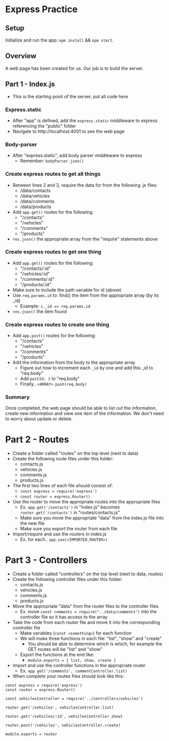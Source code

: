 # Express Practice

## Setup

Initialize and run the app: `npm install` && `npm start`.

## Overview

A web page has been created for us. Our job is to build the server.


## Part 1 - Index.js

* This is the starting point of the server, put all code here

### Express.static

* After "app" is defined, add the `express.static` middleware to express referencing the "public" folder
* Navigate to http://localhost:4001 to see the web page

### Body-parser

* After "express.static", add body parser middleware to express
  * Remember: `bodyParser.json()`

### Create express routes to get all things

* Between lines 2 and 3, require the data for from the following .js files:
  * /data/contacts
  * /data/vehicles
  * /data/comments
  * /data/products
* Add `app.get()` routes for the following:
  * "/contacts"
  * "/vehicles"
  * "/comments"
  * "/products"
* `res.json()` the appropriate array from the "require" statements above

### Create express routes to get one thing

* Add `app.get()` routes for the following:
  * "/contacts/:id"
  * "/vehicles/:id"
  * "/comments/:id"
  * "/products/:id"
* Make sure to include the path variable for id (above)
* Use `req.params.id` to .find() the item from the appropriate array (by its _id)
  * Example: `i._id == req.params.id`
* `res.json()` the item found

### Create express routes to create one thing

* Add `app.post()` routes for the following:
  * "/contacts"
  * "/vehicles"
  * "/comments"
  * "/products"
* Add the information from the body to the appropriate array
  * Figure out how to increment each `_id` by one and add this _id to "req.body"
  * Add `postId: 1` to "req.body"
  * Finally.. `<ARRAY>.push(req.body)`

### Summary

Once completed, the web page should be able to list out the information, create new information and view one item of the information. We don't need to worry about update or delete.


# Part 2 - Routes

* Create a folder called "routes" on the top level (next to data)
* Create the following route files under this folder:
  * contacts.js
  * vehicles.js
  * comments.js
  * products.js
* The first two lines of each file should consist of:
  * `const express = require('express')`
  * `const router = express.Router()`
* Use the router to move the appropriate routes into the appropriate files
  * Ex. `app.get('/contacts')` in "index.js" becomes `router.get('/contacts')` in "routes/contacts.js"
  * Make sure you move the appropriate "data" from the index.js file into the new file
  * Make sure you export the router from each file
* Import/require and use the routers in index.js
  * Ex. for each.. `app.use(<IMPORTED_ROUTER>)`


# Part 3 - Controllers

* Create a folder called "controllers" on the top level (next to data, routes)
* Create the following controller files under this folder:
  * contacts.js
  * vehicles.js
  * comments.js
  * products.js
* Move the appropriate "data" from the router files to the controller files
  * Ex. move `const comments = require("../data/comments")` into the controller file so it has access to the array
* Take the code from each router file and move it into the corresponding controller file
  * Make variables (`const <something>`) for each function
  * We will make three functions in each file: "list", "show" and "create"
    * You should be able to determine which is which, for example the GET routes will be "list" and "show"
  * Export the functions at the end like:
    *  `module.exports = { list, show, create }`
* Import and use the controller functions in the appropriate router
  * Ex. `app.get('/comments', commentController.list)`
* When complete your routes files should look like this:

```
const express = require('express')
const router = express.Router()

const vehiclesController = require('../controllers/vehicles')

router.get('/vehicles', vehiclesController.list)

router.get('/vehicles/:id', vehiclesController.show)

router.post('/vehicles', vehiclesController.create)

module.exports = router
```


